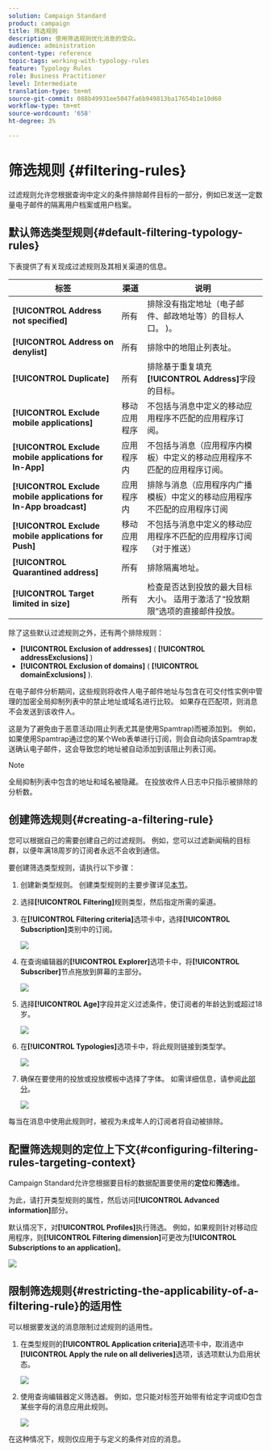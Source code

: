 ```yaml
---
solution: Campaign Standard
product: campaign
title: 筛选规则
description: 使用筛选规则优化消息的受众。
audience: administration
content-type: reference
topic-tags: working-with-typology-rules
feature: Typology Rules
role: Business Practitioner
level: Intermediate
translation-type: tm+mt
source-git-commit: 088b49931ee5047fa6b949813ba17654b1e10d60
workflow-type: tm+mt
source-wordcount: '658'
ht-degree: 3%

---
```



# 筛选规则 {#filtering-rules}

过滤规则允许您根据查询中定义的条件排除邮件目标的一部分，例如已发送一定数量电子邮件的隔离用户档案或用户档案。

## 默认筛选类型规则{#default-filtering-typology-rules}

下表提供了有关现成过滤规则及其相关渠道的信息。

| 标签 | 渠道 | 说明 |
---------|----------|---------
| **[!UICONTROL Address not specified]** | 所有 | 排除没有指定地址（电子邮件、邮政地址等）的目标人口。 )。 |
| **[!UICONTROL Address on denylist]** | 所有 | 排除中的地阻止列表址。 |
| **[!UICONTROL Duplicate]** | 所有 | 排除基于重复填充&#x200B;**[!UICONTROL Address]**&#x200B;字段的目标。 |
| **[!UICONTROL Exclude mobile applications]** | 移动应用程序 | 不包括与消息中定义的移动应用程序不匹配的应用程序订阅。 |
| **[!UICONTROL Exclude mobile applications for In-App]** | 应用程序内 | 不包括与消息（应用程序内模板）中定义的移动应用程序不匹配的应用程序订阅。 |
| **[!UICONTROL Exclude mobile applications for In-App broadcast]** | 应用程序内 | 排除与消息（应用程序内广播模板）中定义的移动应用程序不匹配的应用程序订阅 |
| **[!UICONTROL Exclude mobile applications for Push]** | 移动应用程序 | 不包括与消息中定义的移动应用程序不匹配的应用程序订阅（对于推送） |
| **[!UICONTROL Quarantined address]** | 所有 | 排除隔离地址。 |
| **[!UICONTROL Target limited in size]** | 所有 | 检查是否达到投放的最大目标大小。 适用于激活了“投放期限”选项的直接邮件投放。 |

除了这些默认过滤规则之外，还有两个排除规则：

* **[!UICONTROL Exclusion of addresses]** ( **[!UICONTROL addressExclusions]** )
* **[!UICONTROL Exclusion of domains]** ( **[!UICONTROL domainExclusions]** ).

在电子邮件分析期间，这些规则将收件人电子邮件地址与包含在可交付性实例中管理的加密全局抑制列表中的禁止地址或域名进行比较。 如果存在匹配项，则消息不会发送到该收件人。

这是为了避免由于恶意活动(阻止列表尤其是使用Spamtrap)而被添加到。 例如，如果使用Spamtrap通过您的某个Web表单进行订阅，则会自动向该Spamtrap发送确认电子邮件，这会导致您的地址被自动添加到该阻止列表订阅。

>[!NOTE]
>
>全局抑制列表中包含的地址和域名被隐藏。 在投放收件人日志中只指示被排除的分析数。

## 创建筛选规则{#creating-a-filtering-rule}

您可以根据自己的需要创建自己的过滤规则。 例如，您可以过滤新闻稿的目标群，以便年满18周岁的订阅者永远不会收到通信。

要创建筛选类型规则，请执行以下步骤：

1. 创建新类型规则。 创建类型规则的主要步骤详见[本节](../../sending/using/managing-typology-rules.md)。

1. 选择&#x200B;**[!UICONTROL Filtering]**&#x200B;规则类型，然后指定所需的渠道。

1. 在&#x200B;**[!UICONTROL Filtering criteria]**&#x200B;选项卡中，选择&#x200B;**[!UICONTROL Subscription]**&#x200B;类别中的订阅。

   ![](assets/typology_create-rule-subscription.png)

1. 在查询编辑器的&#x200B;**[!UICONTROL Explorer]**&#x200B;选项卡中，将&#x200B;**[!UICONTROL Subscriber]**&#x200B;节点拖放到屏幕的主部分。

   ![](assets/typology_create-rule-subscriber.png)

1. 选择&#x200B;**[!UICONTROL Age]**&#x200B;字段并定义过滤条件，使订阅者的年龄达到或超过18岁。

   ![](assets/typology_create-rule-age.png)

1. 在&#x200B;**[!UICONTROL Typologies]**&#x200B;选项卡中，将此规则链接到类型学。

   ![](assets/typology_create-rule-typology.png)

1. 确保在要使用的投放或投放模板中选择了字体。 如需详细信息，请参阅[此部分](../../sending/using/managing-typologies.md#applying-typologies-to-messages)。

   ![](assets/typology_template.png)

每当在消息中使用此规则时，被视为未成年人的订阅者将自动被排除。

## 配置筛选规则的定位上下文{#configuring-filtering-rules-targeting-context}

Campaign Standard允许您根据要目标的数据配置要使用的&#x200B;**定位**&#x200B;和&#x200B;**筛选**&#x200B;维。

为此，请打开类型规则的属性，然后访问&#x200B;**[!UICONTROL Advanced information]**&#x200B;部分。

默认情况下，对&#x200B;**[!UICONTROL Profiles]**&#x200B;执行筛选。 例如，如果规则针对移动应用程序，则&#x200B;**[!UICONTROL Filtering dimension]**&#x200B;可更改为&#x200B;**[!UICONTROL Subscriptions to an application]**。

![](assets/typology_rule-order_2.png)

## 限制筛选规则{#restricting-the-applicability-of-a-filtering-rule}的适用性

可以根据要发送的消息限制过滤规则的适用性。

1. 在类型规则的&#x200B;**[!UICONTROL Application criteria]**&#x200B;选项卡中，取消选中&#x200B;**[!UICONTROL Apply the rule on all deliveries]**&#x200B;选项，该选项默认为启用状态。

   ![](assets/typology_limit.png)

1. 使用查询编辑器定义筛选器。 例如，您只能对标签开始带有给定字词或ID包含某些字母的消息应用此规则。

   ![](assets/typology_limit-rule.png)

在这种情况下，规则仅应用于与定义的条件对应的消息。
